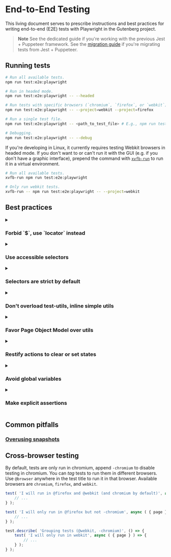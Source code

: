 # End-to-End Testing

This living document serves to prescribe instructions and best practices for writing end-to-end (E2E) tests with Playwright in the Gutenberg project.

> **Note**
> See the dedicated guide if you're working with the previous Jest + Puppeteer framework. See the [migration guide](https://github.com/WordPress/gutenberg/tree/HEAD/docs/contributors/code/e2e/MIGRATION.md) if you're migrating tests from Jest + Puppeteer.

## Running tests

```bash
# Run all available tests.
npm run test:e2e:playwright

# Run in headed mode.
npm run test:e2e:playwright -- --headed

# Run tests with specific browsers (`chromium`, `firefox`, or `webkit`).
npm run test:e2e:playwright -- --project=webkit --project=firefox

# Run a single test file.
npm run test:e2e:playwright -- <path_to_test_file> # E.g., npm run test:e2e:playwright -- site-editor/title.spec.js

# Debugging.
npm run test:e2e:playwright -- --debug
```

If you're developing in Linux, it currently requires testing Webkit browsers in headed mode. If you don't want to or can't run it with the GUI (e.g. if you don't have a graphic interface), prepend the command with [`xvfb-run`](https://manpages.ubuntu.com/manpages/xenial/man1/xvfb-run.1.html) to run it in a virtual environment.

```bash
# Run all available tests.
xvfb-run npm run test:e2e:playwright

# Only run webkit tests.
xvfb-run -- npm run test:e2e:playwright -- --project=webkit
```

## Best practices

<details>
	<summary><h3>Forbid `$`, use `locator` instead</h3></summary>

In fact, any API that returns `ElementHandle` is [discouraged](https://playwright.dev/docs/api/class-page#page-query-selector). This includes `$`, `$$`, `$eval`, `$$eval`, etc. [`Locator`](https://playwright.dev/docs/api/class-locator) is a much better API and can be used with playwright's [assertions](https://playwright.dev/docs/api/class-locatorassertions). This also works great with Page Object Model since that locator is lazy and doesn't return a promise.
</details>

<details>
	<summary><h3>Use accessible selectors</h3></summary>

Use the selector engine [role-selector](https://playwright.dev/docs/selectors#role-selector) to construct the query wherever possible. It enables us to write accessible queries without having to rely on internal implementations. The syntax should be straightforward and looks like this:

```js
// Select a button with the accessible name "Hello World" (case-insensitive).
page.locator( 'role=button[name="Hello World"i]' );

// Using short-form API, the `name` is case-insensitive by default.
page.getByRole( 'button', { name: 'Hello World' } );
```

It's recommended to append `i` to the name attribute to match it case-insensitively wherever it makes sense. It can also be chained with built-in selector engines to perform complex queries:

```js
// Select a button with a name that ends with `Back` and is visible on the screen.
page.locator( 'role=button[name=/Back$/] >> visible=true' );
// Select a button with the (exact) name "View options" under `#some-section`.
page.locator( 'css=#some-section >> role=button[name="View options"]' );
```

See the [official documentation](https://playwright.dev/docs/selectors#role-selector) for more info on how to use them.
</details>

<details>
	<summary><h3>Selectors are strict by default</h3></summary>

To encourage better practices for querying elements, selectors are [strict](https://playwright.dev/docs/api/class-browser#browser-new-page-option-strict-selectors) by default, meaning that it will throw an error if the query returns more than one element.
</details>

<details>
	<summary><h3>Don't overload test-utils, inline simple utils</h3></summary>

`e2e-test-utils` are too bloated with too many utils. Most of them are simple enough to be inlined directly in tests. With the help of accessible selectors, simple utils are easier to write now. For utils that only take place on a certain page, use Page Object Model instead (with an exception of clearing states with `requestUtils` which are better placed in `e2e-test-utils`). Otherwise, only create a util if the action is complex and repetitive enough.
</details>

<details>
	<summary><h3>Favor Page Object Model over utils</h3></summary>

As mentioned above, [Page Object Model](https://playwright.dev/docs/test-pom) is the preferred way to create reusable utility functions on a certain page.

The rationale behind using a POM is to group utils under namespaces to be easier to discover and use. In fact, `PageUtils` in the `e2e-test-utils-playwright` package is also a POM, which avoids the need for global variables, and utils can reference each other with `this`.
</details>

<details>
	<summary><h3>Restify actions to clear or set states</h3></summary>

It's slow to set states manually before or after tests, especially when they're repeated multiple times between tests. It's recommended to set them via API calls. Use `requestUtils.rest` and `requestUtils.batchRest` instead to call the [REST API](https://developer.wordpress.org/rest-api/reference/) (and add them to `requestUtils` if needed). We should still add a test for manually setting them, but that should only be tested once.
</details>

<details>
	<summary><h3>Avoid global variables</h3></summary>

Previously in our Jest + Puppeteer E2E tests, `page` and `browser` are exposed as global variables. This makes it harder to work with when we have multiple pages/tabs in the same test, or if we want to run multiple tests in parallel. `@playwright/test` has the concept of [fixtures](https://playwright.dev/docs/test-fixtures) which allows us to inject `page`, `browser`, and other parameters into the tests.
</details>

<details>
	<summary><h3>Make explicit assertions</h3></summary>

We can insert as many assertions in one test as needed. It's better to make explicit assertions whenever possible. For instance, if we want to assert that a button exists before clicking on it, we can do `expect( locator ).toBeVisible()` before performing `locator.click()`. This makes the tests flow better and easier to read.
</details>

## Common pitfalls

### [Overusing snapshots](https://github.com/WordPress/gutenberg/tree/HEAD/docs/contributors/code/e2e/overusing-snapshots.md)


## Cross-browser testing

By default, tests are only run in chromium, append `-chromium` to disable testing in chromium. You can _tag_ tests to run them in different browsers. Use `@browser` anywhere in the test title to run it in that browser. Available browsers are `chromium`, `firefox`, and `webkit`.

```js
test( 'I will run in @firefox and @webkit (and chromium by default)', async ( { page } ) => {
	// ...
} );

test( 'I will only run in @firefox but not -chromium', async ( { page } ) => {
	// ...
} );

test.describe( 'Grouping tests (@webkit, -chromium)', () => {
	test( 'I will only run in webkit', async ( { page } ) => {
		// ...
	} );
} );
```
